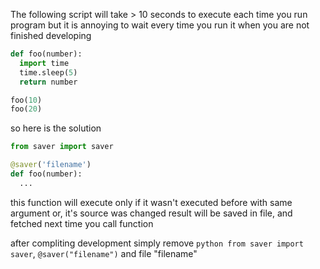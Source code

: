 The following script will take > 10 seconds to execute each time you run program
but it is annoying to wait every time you run it when you are not finished developing
```python
def foo(number):
  import time
  time.sleep(5)
  return number

foo(10)
foo(20)
```
so here is the solution
```python
from saver import saver

@saver('filename')
def foo(number):
  ...
```
this function will execute only if it wasn't executed before with same argument
or, it's source was changed
result will be saved in file, and fetched next time you call function

after compliting development simply remove `python from saver import saver`, `@saver("filename")` and file "filename"
